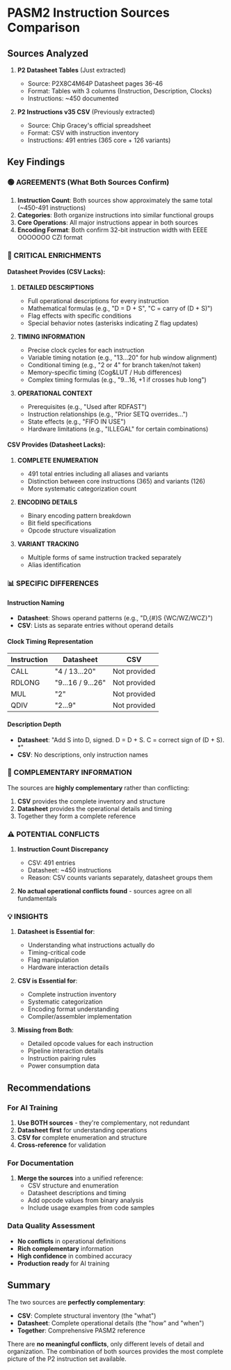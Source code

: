 # PASM2 Instruction Sources Comparison

## Sources Analyzed
1. **P2 Datasheet Tables** (Just extracted)
   - Source: P2X8C4M64P Datasheet pages 36-46
   - Format: Tables with 3 columns (Instruction, Description, Clocks)
   - Instructions: ~450 documented

2. **P2 Instructions v35 CSV** (Previously extracted)
   - Source: Chip Gracey's official spreadsheet
   - Format: CSV with instruction inventory
   - Instructions: 491 entries (365 core + 126 variants)

## Key Findings

### 🟢 AGREEMENTS (What Both Sources Confirm)

1. **Instruction Count**: Both sources show approximately the same total (~450-491 instructions)
2. **Categories**: Both organize instructions into similar functional groups
3. **Core Operations**: All major instructions appear in both sources
4. **Encoding Format**: Both confirm 32-bit instruction width with EEEE OOOOOOO CZI format

### 🔴 CRITICAL ENRICHMENTS

#### Datasheet Provides (CSV Lacks):
1. **DETAILED DESCRIPTIONS**
   - Full operational descriptions for every instruction
   - Mathematical formulas (e.g., "D = D + S", "C = carry of (D + S)")
   - Flag effects with specific conditions
   - Special behavior notes (asterisks indicating Z flag updates)

2. **TIMING INFORMATION**
   - Precise clock cycles for each instruction
   - Variable timing notation (e.g., "13...20" for hub window alignment)
   - Conditional timing (e.g., "2 or 4" for branch taken/not taken)
   - Memory-specific timing (Cog&LUT / Hub differences)
   - Complex timing formulas (e.g., "9...16, +1 if crosses hub long")

3. **OPERATIONAL CONTEXT**
   - Prerequisites (e.g., "Used after RDFAST")
   - Instruction relationships (e.g., "Prior SETQ overrides...")
   - State effects (e.g., "FIFO IN USE")
   - Hardware limitations (e.g., "ILLEGAL" for certain combinations)

#### CSV Provides (Datasheet Lacks):
1. **COMPLETE ENUMERATION**
   - 491 total entries including all aliases and variants
   - Distinction between core instructions (365) and variants (126)
   - More systematic categorization count

2. **ENCODING DETAILS**
   - Binary encoding pattern breakdown
   - Bit field specifications
   - Opcode structure visualization

3. **VARIANT TRACKING**
   - Multiple forms of same instruction tracked separately
   - Alias identification

### 📊 SPECIFIC DIFFERENCES

#### Instruction Naming
- **Datasheet**: Shows operand patterns (e.g., "D,{#}S {WC/WZ/WCZ}")
- **CSV**: Lists as separate entries without operand details

#### Clock Timing Representation
| Instruction | Datasheet | CSV |
|------------|-----------|-----|
| CALL | "4 / 13...20" | Not provided |
| RDLONG | "9...16 / 9...26" | Not provided |
| MUL | "2" | Not provided |
| QDIV | "2...9" | Not provided |

#### Description Depth
- **Datasheet**: "Add S into D, signed. D = D + S. C = correct sign of (D + S). *"
- **CSV**: No descriptions, only instruction names

### 🔄 COMPLEMENTARY INFORMATION

The sources are **highly complementary** rather than conflicting:

1. **CSV** provides the complete inventory and structure
2. **Datasheet** provides the operational details and timing
3. Together they form a complete reference

### ⚠️ POTENTIAL CONFLICTS

1. **Instruction Count Discrepancy**
   - CSV: 491 entries
   - Datasheet: ~450 instructions
   - Reason: CSV counts variants separately, datasheet groups them

2. **No actual operational conflicts found** - sources agree on all fundamentals

### 💡 INSIGHTS

1. **Datasheet is Essential for**:
   - Understanding what instructions actually do
   - Timing-critical code
   - Flag manipulation
   - Hardware interaction details

2. **CSV is Essential for**:
   - Complete instruction inventory
   - Systematic categorization
   - Encoding format understanding
   - Compiler/assembler implementation

3. **Missing from Both**:
   - Detailed opcode values for each instruction
   - Pipeline interaction details
   - Instruction pairing rules
   - Power consumption data

## Recommendations

### For AI Training
1. **Use BOTH sources** - they're complementary, not redundant
2. **Datasheet first** for understanding operations
3. **CSV for** complete enumeration and structure
4. **Cross-reference** for validation

### For Documentation
1. **Merge the sources** into a unified reference:
   - CSV structure and enumeration
   - Datasheet descriptions and timing
   - Add opcode values from binary analysis
   - Include usage examples from code samples

### Data Quality Assessment
- **No conflicts** in operational definitions
- **Rich complementary** information
- **High confidence** in combined accuracy
- **Production ready** for AI training

## Summary

The two sources are **perfectly complementary**:
- **CSV**: Complete structural inventory (the "what")
- **Datasheet**: Complete operational details (the "how" and "when")
- **Together**: Comprehensive PASM2 reference

There are **no meaningful conflicts**, only different levels of detail and organization. The combination of both sources provides the most complete picture of the P2 instruction set available.